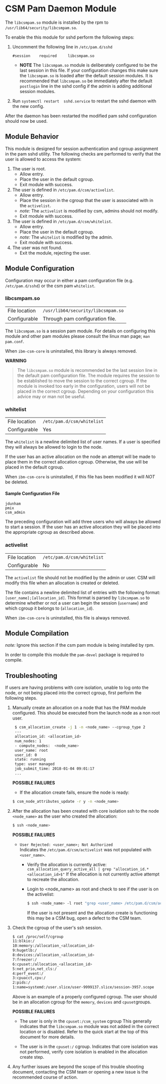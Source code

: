 # CSM Pam Daemon Module #

The `libcsmpam.so` module is installed by the rpm to `/usr/lib64/security/libcsmpam.so`.

To enable the this module for sshd perform the following steps:
1. Uncomment the following line in `/etc/pam.d/sshd`
    ```
    #session    required     libcsmpam.so
    ```
    * **NOTE** The `libcsmpam.so` module is deliberately configured to be the last session in this file. If your configuration changes this
      make sure the `libcsmpam.so` is loaded after the default session modules. It is recommended that
      `libcsmpam.so` be immediately after the default `postlogin` line in the sshd config if the admin is adding additional session modules.
      
2. Run `systemctl restart  sshd.service` to restart the sshd daemon with the new config.

After the daemon has been restarted the modified pam sshd configuration should now be used.

## Module Behavior ## 

This module is designed for session authentication and cgroup assignment in the pam sshd utility.
The following checks are performed to verify that the user is allowed to access the system:

1. The user is root.
    * Allow entry.
    * Place the user in the default cgroup.
    * Exit module with success.
2. The user is defined in `/etc/pam.d/csm/activelist`.
    * Allow entry.
    * Place the session in the cgroup that the user is associated with in the `activelist`.
    * *note:* The `activelist` is modified by csm, admins should not modify.
    * Exit module with success.
3. The user is defined in `/etc/pam.d/csm/whitelist`.
    * Allow entry.
    * Place the user in the default cgroup.
    * *note:* The `whitelist` is modified by the admin.
    * Exit module with success.
4. The user was not found.
    * Exit the module, rejecting the user.
    

## Module Configuration ##

Configuration may occur in either a pam configuration file (e.g. `/etc/pam.d/sshd`) or the
csm pam `whitelist`.

### libcsmpam.so ###

|             |                                   |
|-------------|-----------------------------------|
|File location| `/usr/lib64/security/libcsmpam.so`|
|Configurable | Through pam configuration file.   |

The `libcsmpam.so` is a session pam module. For details on configuring this module and other
pam modules please consult the linux man page; `man pam.conf`.

When `ibm-csm-core` is uninstalled, this library is always removed.


**WARNING** 
> The `libcsmpam.so` module is recommended be the last session line in the default pam configuration file. 
> The module requires the session to be established to move the session to the correct cgroup.
> If the module is invoked too early in the configuration, users will not be placed in the correct cgroup.
> Depending on your configuration this advice may or man not be useful.


### whitelist ###

|             |                            |
|-------------|----------------------------|
|File location| `/etc/pam.d/csm/whitelist` |
|Configurable | Yes                        |

The `whitelist` is a newline delimited list of user names. If a user is specified they will
always be allowed to login to the node. 

If the user has an active allocation on the node an attempt will be made to place them 
in the correct allocation cgroup. Otherwise, the use will be placed in the default cgroup.

When `ibm-csm-core` is uninstalled, if this file has been modified it will *NOT* be deleted.

#### Sample Configuration File ####

```
jdunham
pmix
csm_admin
```

The preceding configuration will add three users who will always be allowed to start a session.
If the user has an active allocation they will be placed into the appropriate cgroup as
described above.

### activelist ###

|              |                            |
|--------------|----------------------------|
|File location | `/etc/pam.d/csm/whitelist` |
|Configurable  | No                         |

The `activelist` file should not be modified by the admin or user. CSM will modify this file
when an allocation is created or deleted.

The file contains a newline delimited list of entries with the following format: 
`[user_name];[allocation_id]`. This format is parsed by `libcsmpam.so` to determine
whether or not a user can begin the session (`username`) and which cgroup it belongs 
to (`allocation_id`).

When `ibm-csm-core` is uninstalled, this file is always removed.

## Module Compilation ##
*note:* Ignore this section if the csm pam module is being installed by rpm.

In order to compile this module the `pam-devel` package is required to compile.

## Troubleshooting ##

If users are having problems with core isolation, unable to log onto the node, or not being placed into the correct cgroup, first perform the following steps.

1. Manually create an allocation on a node that has the PAM module configured. This should be executed from the launch node as a non root user.
    ```bash
     $ csm_allocation_create -j 1 -n <node_name> --cgroup_type 2
     ---
     allocation_id: <allocation_id>
     num_nodes: 1
     - compute_nodes:  <node_name>
     user_name: root
     user_id: 0
     state: running
     type: user managed
     job_submit_time: 2018-01-04 09:01:17
     ...
    ```
    **POSSIBLE FAILURES**
    * If the allocation create fails, ensure the node is ready:
    ```bash
    $ csm_node_attributes_update -r y -n <node_name>
    ```
    
2. After the allocation has been created with core isolation ssh to the node `<node_name>` as the user who created the allocation:
   ```bash
   $ ssh <node_name>
   ```
   **POSSIBLE FAILURES**
   * `User Rejected: <user_name>; Not Authorized`   
      Indicates the `/etc/pam.d/csm/activelist` was not populated with `<user_name>`.
      
      * Verify the allocation is currently active: 
         `csm_allocation_query_active_all | grep "allocation_id.* <allocation_id>$"`
          If the allocation is not currently active attempt to recreate the allocation.
          
      * Login to <node_name> as root and check to see if the user is on the activelist:
         ```bash
         $ ssh <node_name> -l root "grep <user_name> /etc/pam.d/csm/activelist"
         ```
         If the user is not present and the allocation create is functioning this may be a CSM bug, open a defect to the CSM team.
         
 3. Check the cgroup of the user's ssh session.
    ```bash
    $ cat /proc/self/cgroup
    11:blkio:/
    10:memory:/allocation_<allocation_id>
    9:hugetlb:/
    8:devices:/allocation_<allocation_id>
    7:freezer:/
    6:cpuset:/allocation_<allocation_id>
    5:net_prio,net_cls:/
    4:perf_event:/
    3:cpuacct,cpu:/
    2:pids:/
    1:name=systemd:/user.slice/user-9999137.slice/session-3957.scope
    ```
    Above is an example of a properly configured cgroup. The user should be in an allocation cgroup for the `memory`, `devices` and `cpuset`groups.
    
    **POSSIBLE FAILURES**
    * The user is only in the `cpuset:/csm_system` cgroup
      This generally indicates that the `libcsmpam.so` module was not added in the correct location or is disabled. 
      Refer to the quick start at the top of this document for more details.
      
    * The user is in the `cpuset:/` cgroup.
      Indicates that core isolation was not performed, verify core isolation is enabled in the allocation create step.
      
 4. Any further issues are beyond the scope of this trouble shooting document, contacting the CSM team or opening a new issue is the recommended course of action.
    

    
